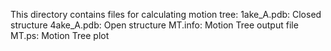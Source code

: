 This directory contains files for calculating motion tree: 
1ake_A.pdb: Closed structure
4ake_A.pdb: Open structure
MT.info: Motion Tree output file
MT.ps: Motion Tree plot
